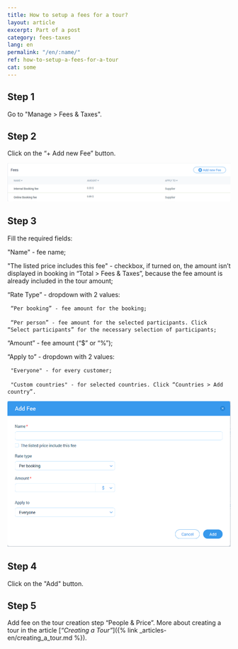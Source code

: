 ```yaml
---
title: How to setup a fees for a tour?
layout: article
excerpt: Part of a post
category: fees-taxes
lang: en
permalink: "/en/:name/"
ref: how-to-setup-a-fees-for-a-tour
cat: some
---
```


## **Step 1**

Go to "Manage > Fees & Taxes".

## **Step 2**

 Click on the “+ Add new Fee” button.

![How_to_setup_a_fees_for_a_tour1](/assets/images/how_to_setup_a_fees_for_a_tour1.png)


## **Step 3**

 Fill the required fields:
 
"Name" - fee name;

"The listed price includes this fee" - checkbox, if turned on, the amount isn’t displayed in booking in “Total > Fees & Taxes”, because the fee amount is already included in the tour amount;

“Rate Type” - dropdown with 2 values:

     “Per booking” - fee amount for the booking;

     “Per person” - fee amount for the selected participants. Click “Select participants” for the necessary selection of participants;

“Amount” - fee amount (“$” or “%”);

“Apply to” - dropdown with 2 values:

     "Everyone" - for every customer;

     "Custom countries" - for selected countries. Click “Countries > Add country”.

![How_to_setup_a_fees_for_a_tour2](/assets/images/how_to_setup_a_fees_for_a_tour2.png)

## **Step 4**
Click on the "Add" button.

## **Step 5**
 Add fee on the tour creation step “People & Price”. More about creating a tour in the article [*“Creating a Tour”*]({% link _articles-en/creating_a_tour.md %}).
